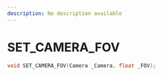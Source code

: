 ```yaml
---
description: No description available 
---
```


# SET_CAMERA_FOV

```cpp
void SET_CAMERA_FOV(Camera _Camera, float _FOV);
```